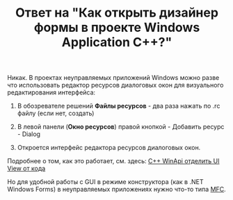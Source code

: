 ﻿---
title: "Ответ на \"Как открыть дизайнер формы в проекте Windows Application C++?\""
se.owner.user_id: 240512
se.owner.display_name: "MSDN.WhiteKnight"
se.owner.link: "https://ru.stackoverflow.com/users/240512/msdn-whiteknight"
se.answer_id: 1042860
se.question_id: 1042772
se.post_type: answer
se.is_accepted: True
---
<p>Никак. В проектах неуправляемых приложений Windows можно разве что использовать редактор ресурсов диалоговых окон для визуального редактирования интерфейса:</p>

<ol>
<li><p>В обозревателе решений <strong>Файлы ресурсов</strong> - два раза нажать по .rc файлу (если нет, создать)</p></li>
<li><p>В левой панели (<strong>Окно ресурсов</strong>) правой кнопкой - Добавить ресурс - Dialog</p></li>
<li><p>Откроется интерфейс редактора ресурсов диалоговых окон.</p></li>
</ol>

<p>Подробнее о том, как это работает, см. здесь:  <a href="https://ru.stackoverflow.com/q/875489/240512">C++ WinApi отделить UI View от кода</a></p>

<p>Но для удобной работы с GUI в режиме конструктора (как в .NET Windows Forms) в неуправляемых приложениях нужно что-то типа <a href="https://docs.microsoft.com/en-us/cpp/mfc/mfc-desktop-applications?view=vs-2019" rel="nofollow noreferrer">MFC</a>.</p>
